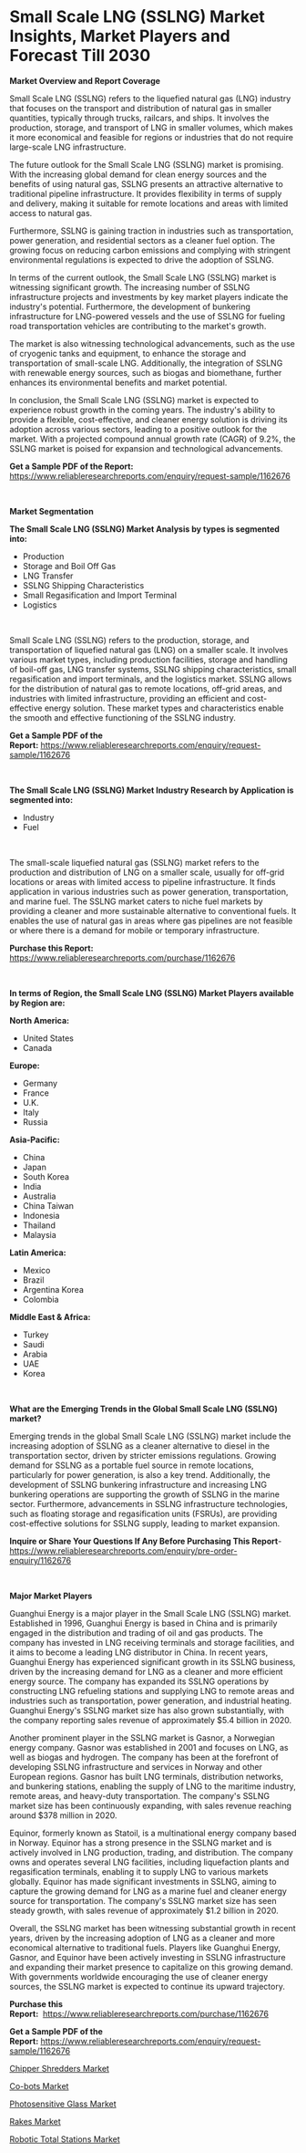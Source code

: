 <p><h1>Small Scale LNG (SSLNG) Market Insights, Market Players and Forecast Till 2030</h1></p><p><strong>Market Overview and Report Coverage</strong></p>
<p><p>Small Scale LNG (SSLNG) refers to the liquefied natural gas (LNG) industry that focuses on the transport and distribution of natural gas in smaller quantities, typically through trucks, railcars, and ships. It involves the production, storage, and transport of LNG in smaller volumes, which makes it more economical and feasible for regions or industries that do not require large-scale LNG infrastructure.</p><p>The future outlook for the Small Scale LNG (SSLNG) market is promising. With the increasing global demand for clean energy sources and the benefits of using natural gas, SSLNG presents an attractive alternative to traditional pipeline infrastructure. It provides flexibility in terms of supply and delivery, making it suitable for remote locations and areas with limited access to natural gas.</p><p>Furthermore, SSLNG is gaining traction in industries such as transportation, power generation, and residential sectors as a cleaner fuel option. The growing focus on reducing carbon emissions and complying with stringent environmental regulations is expected to drive the adoption of SSLNG.</p><p>In terms of the current outlook, the Small Scale LNG (SSLNG) market is witnessing significant growth. The increasing number of SSLNG infrastructure projects and investments by key market players indicate the industry's potential. Furthermore, the development of bunkering infrastructure for LNG-powered vessels and the use of SSLNG for fueling road transportation vehicles are contributing to the market's growth.</p><p>The market is also witnessing technological advancements, such as the use of cryogenic tanks and equipment, to enhance the storage and transportation of small-scale LNG. Additionally, the integration of SSLNG with renewable energy sources, such as biogas and biomethane, further enhances its environmental benefits and market potential.</p><p>In conclusion, the Small Scale LNG (SSLNG) market is expected to experience robust growth in the coming years. The industry's ability to provide a flexible, cost-effective, and cleaner energy solution is driving its adoption across various sectors, leading to a positive outlook for the market. With a projected compound annual growth rate (CAGR) of 9.2%, the SSLNG market is poised for expansion and technological advancements.</p></p>
<p><strong>Get a Sample PDF of the Report:</strong> <a href="https://www.reliableresearchreports.com/enquiry/request-sample/1162676">https://www.reliableresearchreports.com/enquiry/request-sample/1162676</a></p>
<p>&nbsp;</p>
<p><strong>Market Segmentation</strong></p>
<p><strong>The Small Scale LNG (SSLNG) Market Analysis by types is segmented into:</strong></p>
<p><ul><li>Production</li><li>Storage and Boil Off Gas</li><li>LNG Transfer</li><li>SSLNG Shipping Characteristics</li><li>Small Regasification and Import Terminal</li><li>Logistics</li></ul></p>
<p>&nbsp;</p>
<p><p>Small Scale LNG (SSLNG) refers to the production, storage, and transportation of liquefied natural gas (LNG) on a smaller scale. It involves various market types, including production facilities, storage and handling of boil-off gas, LNG transfer systems, SSLNG shipping characteristics, small regasification and import terminals, and the logistics market. SSLNG allows for the distribution of natural gas to remote locations, off-grid areas, and industries with limited infrastructure, providing an efficient and cost-effective energy solution. These market types and characteristics enable the smooth and effective functioning of the SSLNG industry.</p></p>
<p><strong>Get a Sample PDF of the Report:</strong>&nbsp;<a href="https://www.reliableresearchreports.com/enquiry/request-sample/1162676">https://www.reliableresearchreports.com/enquiry/request-sample/1162676</a></p>
<p>&nbsp;</p>
<p><strong>The Small Scale LNG (SSLNG) Market Industry Research by Application is segmented into:</strong></p>
<p><ul><li>Industry</li><li>Fuel</li></ul></p>
<p>&nbsp;</p>
<p><p>The small-scale liquefied natural gas (SSLNG) market refers to the production and distribution of LNG on a smaller scale, usually for off-grid locations or areas with limited access to pipeline infrastructure. It finds application in various industries such as power generation, transportation, and marine fuel. The SSLNG market caters to niche fuel markets by providing a cleaner and more sustainable alternative to conventional fuels. It enables the use of natural gas in areas where gas pipelines are not feasible or where there is a demand for mobile or temporary infrastructure.</p></p>
<p><strong>Purchase this Report:</strong>&nbsp; <a href="https://www.reliableresearchreports.com/purchase/1162676">https://www.reliableresearchreports.com/purchase/1162676</a></p>
<p>&nbsp;</p>
<p><strong>In terms of Region, the Small Scale LNG (SSLNG) Market Players available by Region are:</strong></p>
<p>
    <p> <strong> North America: </strong>
        <ul>
            <li>United States</li>
            <li>Canada</li>
        </ul>
        </p> 
    <p> <strong> Europe: </strong>
        <ul>
            <li>Germany</li>
            <li>France</li>
            <li>U.K.</li>
            <li>Italy</li>
            <li>Russia</li>
        </ul>
        </p> 
    <p> <strong> Asia-Pacific: </strong>
        <ul>
            <li>China</li>
            <li>Japan</li>
            <li>South Korea</li>
            <li>India</li>
            <li>Australia</li>
            <li>China Taiwan</li>
            <li>Indonesia</li>
            <li>Thailand</li>
            <li>Malaysia</li>
        </ul>
        </p> 
    <p> <strong> Latin America: </strong>
        <ul>
            <li>Mexico</li>
            <li>Brazil</li>
            <li>Argentina Korea</li>
            <li>Colombia</li>
        </ul>
        </p> 
    <p> <strong> Middle East & Africa: </strong>
        <ul>
            <li>Turkey</li>
            <li>Saudi</li>
            <li>Arabia</li>
            <li>UAE</li>
            <li>Korea</li>
        </ul>
    </p>
    </p>
<p>&nbsp;</p>
<p><strong>What are the Emerging Trends in the Global Small Scale LNG (SSLNG) market?</strong></p>
<p><p>Emerging trends in the global Small Scale LNG (SSLNG) market include the increasing adoption of SSLNG as a cleaner alternative to diesel in the transportation sector, driven by stricter emissions regulations. Growing demand for SSLNG as a portable fuel source in remote locations, particularly for power generation, is also a key trend. Additionally, the development of SSLNG bunkering infrastructure and increasing LNG bunkering operations are supporting the growth of SSLNG in the marine sector. Furthermore, advancements in SSLNG infrastructure technologies, such as floating storage and regasification units (FSRUs), are providing cost-effective solutions for SSLNG supply, leading to market expansion.</p></p>
<p><strong>Inquire or Share Your Questions If Any Before Purchasing This Report</strong>- <a href="https://www.reliableresearchreports.com/enquiry/pre-order-enquiry/1162676">https://www.reliableresearchreports.com/enquiry/pre-order-enquiry/1162676</a></p>
<p>&nbsp;</p>
<p><strong>Major Market Players</strong></p>
<p><p>Guanghui Energy is a major player in the Small Scale LNG (SSLNG) market. Established in 1996, Guanghui Energy is based in China and is primarily engaged in the distribution and trading of oil and gas products. The company has invested in LNG receiving terminals and storage facilities, and it aims to become a leading LNG distributor in China. In recent years, Guanghui Energy has experienced significant growth in its SSLNG business, driven by the increasing demand for LNG as a cleaner and more efficient energy source. The company has expanded its SSLNG operations by constructing LNG refueling stations and supplying LNG to remote areas and industries such as transportation, power generation, and industrial heating. Guanghui Energy's SSLNG market size has also grown substantially, with the company reporting sales revenue of approximately $5.4 billion in 2020.</p><p>Another prominent player in the SSLNG market is Gasnor, a Norwegian energy company. Gasnor was established in 2001 and focuses on LNG, as well as biogas and hydrogen. The company has been at the forefront of developing SSLNG infrastructure and services in Norway and other European regions. Gasnor has built LNG terminals, distribution networks, and bunkering stations, enabling the supply of LNG to the maritime industry, remote areas, and heavy-duty transportation. The company's SSLNG market size has been continuously expanding, with sales revenue reaching around $378 million in 2020.</p><p>Equinor, formerly known as Statoil, is a multinational energy company based in Norway. Equinor has a strong presence in the SSLNG market and is actively involved in LNG production, trading, and distribution. The company owns and operates several LNG facilities, including liquefaction plants and regasification terminals, enabling it to supply LNG to various markets globally. Equinor has made significant investments in SSLNG, aiming to capture the growing demand for LNG as a marine fuel and cleaner energy source for transportation. The company's SSLNG market size has seen steady growth, with sales revenue of approximately $1.2 billion in 2020.</p><p>Overall, the SSLNG market has been witnessing substantial growth in recent years, driven by the increasing adoption of LNG as a cleaner and more economical alternative to traditional fuels. Players like Guanghui Energy, Gasnor, and Equinor have been actively investing in SSLNG infrastructure and expanding their market presence to capitalize on this growing demand. With governments worldwide encouraging the use of cleaner energy sources, the SSLNG market is expected to continue its upward trajectory.</p></p>
<p><strong>Purchase this Report:</strong>&nbsp;&nbsp;<a href="https://www.reliableresearchreports.com/purchase/1162676">https://www.reliableresearchreports.com/purchase/1162676</a></p>
<p></p>
<p><strong>Get a Sample PDF of the Report:</strong>&nbsp;<a href="https://www.reliableresearchreports.com/enquiry/request-sample/1162676">https://www.reliableresearchreports.com/enquiry/request-sample/1162676</a></p>
<p><p><a href="https://medium.com/@amandagarza17/chipper-shredders-market-size-growth-forecast-2023-2030-8046b8a20a6f">Chipper Shredders Market</a></p><p><a href="https://www.linkedin.com/pulse/decoding-co-bots-market-deep-dive-latest-trends-segmentation/">Co-bots Market</a></p><p><a href="https://www.linkedin.com/pulse/photosensitive-glass-market-challenges-opportunities-growth/">Photosensitive Glass Market</a></p><p><a href="https://medium.com/@twilabailey2000/rakes-market-size-growth-forecast-2023-2030-e5a95a576d54">Rakes Market</a></p><p><a href="https://www.linkedin.com/pulse/robotic-total-stations-market-challenges-opportunities-growth/">Robotic Total Stations Market</a></p></p>